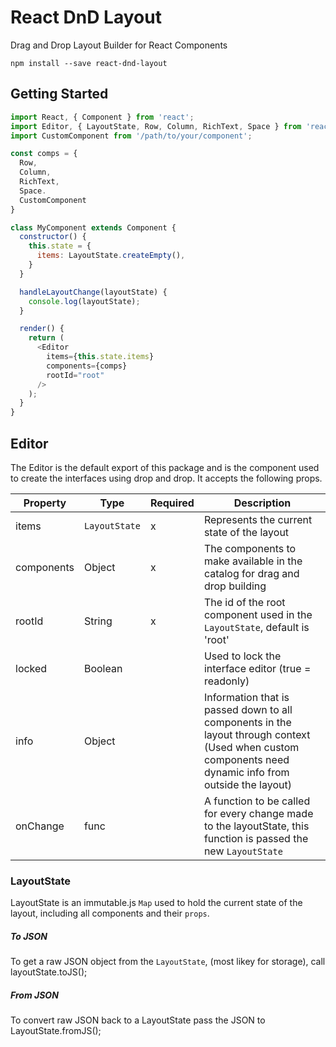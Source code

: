 # React DnD Layout
Drag and Drop Layout Builder for React Components
```
npm install --save react-dnd-layout
```

## Getting Started
```js
import React, { Component } from 'react';
import Editor, { LayoutState, Row, Column, RichText, Space } from 'react-dnd-layout';
import CustomComponent from '/path/to/your/component';

const comps = {
  Row,
  Column,
  RichText,
  Space.
  CustomComponent
}

class MyComponent extends Component {
  constructor() {
    this.state = {
      items: LayoutState.createEmpty(),
    }
  }

  handleLayoutChange(layoutState) {
    console.log(layoutState);
  }

  render() {
    return (
      <Editor
        items={this.state.items}
        components={comps}
        rootId="root"
      />
    );
  }
}
```

## Editor
The Editor is the default export of this package and is the component used to create the interfaces using drop and drop. It accepts the following props.

|Property|Type|Required|Description|
|-----|-----|-----|-------|
|items|`LayoutState`|x|Represents the current state of the layout|
|components|Object|x|The components to make available in the catalog for drag and drop building|
|rootId|String|x|The id of the root component used in the `LayoutState`, default is 'root'|
|locked|Boolean||Used to lock the interface editor (true = readonly)|
|info|Object||Information that is passed down to all components in the layout through context (Used when custom components need dynamic info from outside the layout)|
|onChange|func||A function to be called for every change made to the layoutState, this function is passed the new `LayoutState`|


### LayoutState
LayoutState is an immutable.js `Map` used to hold the current state of the layout, including all components and their `props`.
##### To JSON
To get a raw JSON object from the `LayoutState`, (most likey for storage), call layoutState.toJS();
##### From JSON
To convert raw JSON back to a LayoutState pass the JSON to LayoutState.fromJS();

